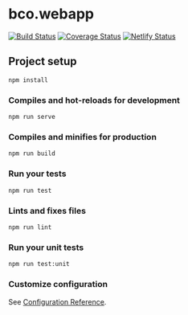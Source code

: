 # bco.webapp 
[![Build Status](https://travis-ci.org/openbase/bco.webapp.svg?branch=master)](https://travis-ci.org/openbase/bco.webapp) [![Coverage Status](https://coveralls.io/repos/github/openbase/bco.webapp/badge.svg)](https://coveralls.io/github/openbase/bco.webapp) [![Netlify Status](https://api.netlify.com/api/v1/badges/9617f59d-69b1-4a34-a1dd-95eb03c7c6b9/deploy-status)](https://app.netlify.com/sites/bco-webapp/deploys)

## Project setup
```
npm install
```

### Compiles and hot-reloads for development
```
npm run serve
```

### Compiles and minifies for production
```
npm run build
```

### Run your tests
```
npm run test
```

### Lints and fixes files
```
npm run lint
```

### Run your unit tests
```
npm run test:unit
```

### Customize configuration
See [Configuration Reference](https://cli.vuejs.org/config/).
